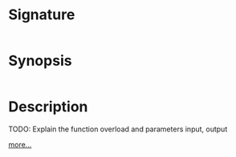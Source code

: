 # Signature
```vikid-signature
```

# Synopsis
```vikid-synopsis
```

# Description
TODO: Explain the function overload and parameters input, output

[more...](https://en.wikipedia.org/wiki/Basis_(linear_algebra))